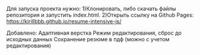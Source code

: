 Для запуска проекта нужно:
1)Клонировать, либо скачать файлы репозитория и запустить index.html.
2)Открыть ссылку на Github Pages: https://kirillbbb.github.io/resume-intensive-js/

Добавлено:
Адаптивная верстка
Режим редактирования, сброс до исходных данных
Сохранение резюме в пдф (можно с учетом редактирования)
